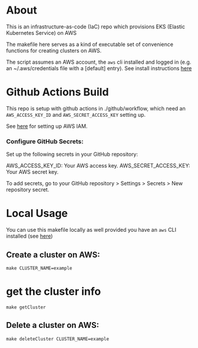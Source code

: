 # About

This is an infrastructure-as-code (IaC) repo which provisions EKS (Elastic Kubernetes Service) on AWS

The makefile here serves as a kind of executable set of convenience functions for creating clusters on AWS.

The script assumes an AWS account, the `aws` cli installed and logged in (e.g. an ~/.aws/credentials file with a [default] entry). See install instructions [here](./loggingIn.md)

# Github Actions Build

This repo is setup with github actions in ./github/workflow, which need an `AWS_ACCESS_KEY_ID` and `AWS_SECRET_ACCESS_KEY` setting up.

See [here](./awsIAM.md) for setting up AWS IAM.

### Configure GitHub Secrets:

Set up the following secrets in your GitHub repository:

AWS_ACCESS_KEY_ID: Your AWS access key.
AWS_SECRET_ACCESS_KEY: Your AWS secret key.

To add secrets, go to your GitHub repository > Settings > Secrets > New repository secret.

# Local Usage

You can use this makefile locally as well provided you have an `aws` CLI installed (see [here](./loggingIn.md))

## Create a cluster on AWS:
```
make CLUSTER_NAME=example
```

# get the cluster info
```
make getCluster
```

## Delete a cluster on AWS:
```
make deleteCluster CLUSTER_NAME=example
```